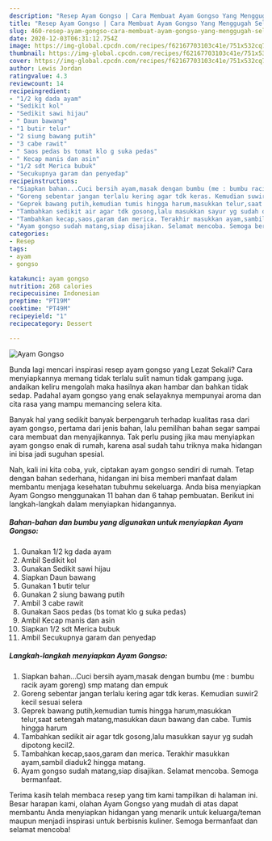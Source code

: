 ```yaml
---
description: "Resep Ayam Gongso | Cara Membuat Ayam Gongso Yang Menggugah Selera"
title: "Resep Ayam Gongso | Cara Membuat Ayam Gongso Yang Menggugah Selera"
slug: 460-resep-ayam-gongso-cara-membuat-ayam-gongso-yang-menggugah-selera
date: 2020-12-03T06:31:12.754Z
image: https://img-global.cpcdn.com/recipes/f62167703103c41e/751x532cq70/ayam-gongso-foto-resep-utama.jpg
thumbnail: https://img-global.cpcdn.com/recipes/f62167703103c41e/751x532cq70/ayam-gongso-foto-resep-utama.jpg
cover: https://img-global.cpcdn.com/recipes/f62167703103c41e/751x532cq70/ayam-gongso-foto-resep-utama.jpg
author: Lewis Jordan
ratingvalue: 4.3
reviewcount: 14
recipeingredient:
- "1/2 kg dada ayam"
- "Sedikit kol"
- "Sedikit sawi hijau"
- " Daun bawang"
- "1 butir telur"
- "2 siung bawang putih"
- "3 cabe rawit"
- " Saos pedas bs tomat klo g suka pedas"
- " Kecap manis dan asin"
- "1/2 sdt Merica bubuk"
- "Secukupnya garam dan penyedap"
recipeinstructions:
- "Siapkan bahan...Cuci bersih ayam,masak dengan bumbu (me : bumbu racik ayam goreng) smp matang dan empuk"
- "Goreng sebentar jangan terlalu kering agar tdk keras. Kemudian suwir2 kecil sesuai selera"
- "Geprek bawang putih,kemudian tumis hingga harum,masukkan telur,saat setengah matang,masukkan daun bawang dan cabe. Tumis hingga harum"
- "Tambahkan sedikit air agar tdk gosong,lalu masukkan sayur yg sudah dipotong kecil2."
- "Tambahkan kecap,saos,garam dan merica. Terakhir masukkan ayam,sambil diaduk2 hingga matang."
- "Ayam gongso sudah matang,siap disajikan. Selamat mencoba. Semoga bermanfaat."
categories:
- Resep
tags:
- ayam
- gongso

katakunci: ayam gongso 
nutrition: 268 calories
recipecuisine: Indonesian
preptime: "PT19M"
cooktime: "PT49M"
recipeyield: "1"
recipecategory: Dessert

---
```



![Ayam Gongso](https://img-global.cpcdn.com/recipes/f62167703103c41e/751x532cq70/ayam-gongso-foto-resep-utama.jpg)

Bunda lagi mencari inspirasi resep ayam gongso yang Lezat Sekali? Cara menyiapkannya memang tidak terlalu sulit namun tidak gampang juga. andaikan keliru mengolah maka hasilnya akan hambar dan bahkan tidak sedap. Padahal ayam gongso yang enak selayaknya mempunyai aroma dan cita rasa yang mampu memancing selera kita.



Banyak hal yang sedikit banyak berpengaruh terhadap kualitas rasa dari ayam gongso, pertama dari jenis bahan, lalu pemilihan bahan segar sampai cara membuat dan menyajikannya. Tak perlu pusing jika mau menyiapkan ayam gongso enak di rumah, karena asal sudah tahu triknya maka hidangan ini bisa jadi suguhan spesial.


Nah, kali ini kita coba, yuk, ciptakan ayam gongso sendiri di rumah. Tetap dengan bahan sederhana, hidangan ini bisa memberi manfaat dalam membantu menjaga kesehatan tubuhmu sekeluarga. Anda bisa menyiapkan Ayam Gongso menggunakan 11 bahan dan 6 tahap pembuatan. Berikut ini langkah-langkah dalam menyiapkan hidangannya.

<!--inarticleads1-->

##### Bahan-bahan dan bumbu yang digunakan untuk menyiapkan Ayam Gongso:

1. Gunakan 1/2 kg dada ayam
1. Ambil Sedikit kol
1. Gunakan Sedikit sawi hijau
1. Siapkan  Daun bawang
1. Gunakan 1 butir telur
1. Gunakan 2 siung bawang putih
1. Ambil 3 cabe rawit
1. Gunakan  Saos pedas (bs tomat klo g suka pedas)
1. Ambil  Kecap manis dan asin
1. Siapkan 1/2 sdt Merica bubuk
1. Ambil Secukupnya garam dan penyedap




<!--inarticleads2-->

##### Langkah-langkah menyiapkan Ayam Gongso:

1. Siapkan bahan...Cuci bersih ayam,masak dengan bumbu (me : bumbu racik ayam goreng) smp matang dan empuk
1. Goreng sebentar jangan terlalu kering agar tdk keras. Kemudian suwir2 kecil sesuai selera
1. Geprek bawang putih,kemudian tumis hingga harum,masukkan telur,saat setengah matang,masukkan daun bawang dan cabe. Tumis hingga harum
1. Tambahkan sedikit air agar tdk gosong,lalu masukkan sayur yg sudah dipotong kecil2.
1. Tambahkan kecap,saos,garam dan merica. Terakhir masukkan ayam,sambil diaduk2 hingga matang.
1. Ayam gongso sudah matang,siap disajikan. Selamat mencoba. Semoga bermanfaat.




Terima kasih telah membaca resep yang tim kami tampilkan di halaman ini. Besar harapan kami, olahan Ayam Gongso yang mudah di atas dapat membantu Anda menyiapkan hidangan yang menarik untuk keluarga/teman maupun menjadi inspirasi untuk berbisnis kuliner. Semoga bermanfaat dan selamat mencoba!
